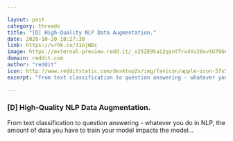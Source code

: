 ```yaml
---

layout: post
category: threads
title: "[D] High-Quality NLP Data Augmentation."
date: 2020-10-20 18:27:30
link: https://vrhk.co/31ojWDc
image: https://external-preview.redd.it/_o25ZE9hai2qsntTrv4Yu29xvSU79G6ZZVx6sBqHlJo.jpg?width=1200&height=628.272251309&auto=webp&crop=1200:628.272251309,smart&s=0a214e826c6f6e8a9d6fca89c6181036b74bedbc
domain: reddit.com
author: "reddit"
icon: http://www.redditstatic.com/desktop2x/img/favicon/apple-icon-57x57.png
excerpt: "From text classification to question answering - whatever you do in NLP, the amount of data you have to train your model impacts the model..."

---
```


### [D] High-Quality NLP Data Augmentation.

From text classification to question answering - whatever you do in NLP, the amount of data you have to train your model impacts the model...